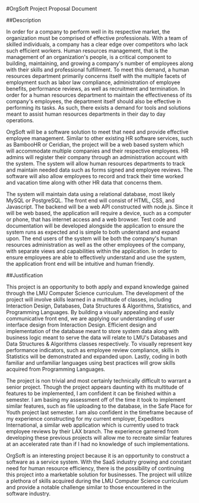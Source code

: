 #OrgSoft Project Proposal Document

##Description

In order for a company to perform well in its respective market, the organization must be comprised of effective professionals. With a team of skilled individuals, a company has a clear edge over competitors who lack such efficient workers. Human resources management, that is the management of an organization's people, is a critical component to building, maintaining, and growing a company's number of employees along with their skills and professional fulfillment. To meet this demand, a human resources department primarily concerns itself with the multiple facets of employment such as labor law compliance, administration of employee benefits, performance reviews, as well as recruitment and termination. In order for a human resources department to maintain the effectiveness of its company's employees, the department itself should also be effective in performing its tasks. As such, there exists a demand for tools and solutions meant to assist human resources departments in their day to day operations.

OrgSoft will be a software solution to meet that need and provide effective employee management. Similar to other existing HR software services, such as BambooHR or Ceridian, the project will be a web based system which will accommodate multiple companies and their respective employees. HR admins will register their company through an administration account with the system. The system will allow human resources departments to track and maintain needed data such as forms signed and employee reviews. The software will also allow employees to record and track their time worked and vacation time along with other HR data that concerns them.

The system will maintain data using a relational database, most likely MySQL or PostgreSQL. The front end will consist of HTML, CSS, and Javascript. The backend will be a web API constructed with node.js. Since it will be web based, the application will require a device, such as a computer or phone, that has internet access and a web browser. Test code and documentation will be developed alongside the application to ensure the system runs as expected and is simple to both understand and expand upon. The end users of the system will be both the company's human resources administration as well as the other employees of the company, with separate views and capabilities within the application. In order to ensure employees are able to effectively understand and use the system, the application front end will be intuitive and human friendly.

##Justification

This project is an opportunity to both apply and expand knowledge gained through the LMU Computer Science curriculum. The development of the project will involve skills learned in a multitude of classes, including Interaction Design, Databases, Data Structures & Algorithms, Statistics, and Programming Languages. By building a visually appealing and easily communicative front end, we are applying our understanding of user interface design from Interaction Design. Efficient design and implementation of the database meant to store system data along with business logic meant to serve the data will relate to LMU's Databases and Data Structures & Algorithms classes respectively. To visually represent key performance indicators, such as employee review compliance, skills in Statistics will be demonstrated and expanded upon. Lastly, coding in both familiar and unfamiliar languages using best practices will grow skills acquired from Programming Languages.

The project is non trivial and most certainly technically difficult to warrant a senior project. Though the project appears daunting with its multitude of features to be implemented, I am confident it can be finished within a semester. I am basing my assessment off of the time it took to implement similar features, such as file uploading to the database, in the Safe Place for Youth project last semester. I am also confident in the timeframe because of my experience constructing for my current employer, Expeditors International, a similar web application which is currently used to track employee reviews by their LAX branch. The experience garnered from developing these previous projects will allow me to recreate similar features at an accelerated rate than if I had no knowledge of such implementations.

OrgSoft is an interesting project because it is an opportunity to construct a software as a service system. With the SaaS industry growing and constant need for human resource efficiency, there is the possibility of continuing this project into a marketable solution for businesses. The project will utilize a plethora of skills acquired during the LMU Computer Science curriculum and provide a notable challenge similar to those encountered in the software industry.